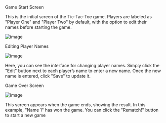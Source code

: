 Game Start Screen

This is the initial screen of the Tic-Tac-Toe game. Players are labeled as "Player One" and "Player Two" by default, with the option to edit their names before starting the game.




![image](https://github.com/user-attachments/assets/8906a3d7-881c-4578-86c6-e29e4abc1a20)

Editing Player Names



![image](https://github.com/user-attachments/assets/335a87dd-7be0-4379-8e6c-5cc667476c9a)



Here, you can see the interface for changing player names. Simply click the "Edit" button next to each player’s name to enter a new name. Once the new name is entered, click "Save" to update it.

Game Over Screen


![image](https://github.com/user-attachments/assets/19c1a319-dfd0-43c3-ae9f-d553f0b9c675)

This screen appears when the game ends, showing the result. In this example, "Name 1" has won the game. You can click the "Rematch!" button to start a new game

